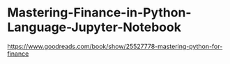 # Mastering-Finance-in-Python-Language-Jupyter-Notebook
https://www.goodreads.com/book/show/25527778-mastering-python-for-finance
